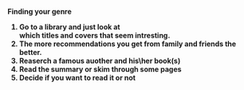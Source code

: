 <strong>Finding your genre <strong> <br>

1. Go to a library and just look at<br>
which titles and covers that seem intresting.<br>
2. The more recommendations you get from family and
friends the better.<br>
3. Reaserch a famous auother and his\her book(s)<br>
4. Read the summary or skim through some pages <br>
5. Decide if you want to read it or not <br>
       
